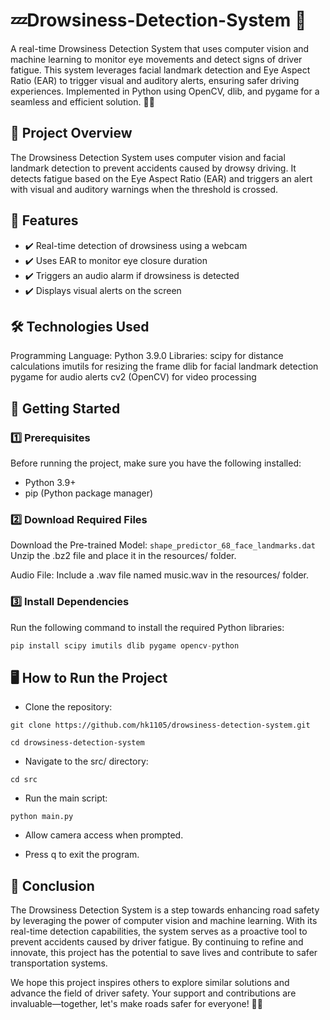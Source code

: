# 💤Drowsiness-Detection-System 🚦
A real-time Drowsiness Detection System that uses computer vision and machine learning to monitor eye movements and detect signs of driver fatigue. This system leverages facial landmark detection and Eye Aspect Ratio (EAR) to trigger visual and auditory alerts, ensuring safer driving experiences. Implemented in Python using OpenCV, dlib, and pygame for a seamless and efficient solution. 🚗💤


## 📜 Project Overview
The Drowsiness Detection System uses computer vision and facial landmark detection to prevent accidents caused by drowsy driving. It detects fatigue based on the Eye Aspect Ratio (EAR) and triggers an alert with visual and auditory warnings when the threshold is crossed.


## 🎯 Features
- ✔️ Real-time detection of drowsiness using a webcam
- ✔️ Uses EAR to monitor eye closure duration
- ✔️ Triggers an audio alarm if drowsiness is detected
- ✔️ Displays visual alerts on the screen

## 🛠️ Technologies Used
Programming Language: Python 3.9.0
Libraries:
scipy for distance calculations
imutils for resizing the frame
dlib for facial landmark detection
pygame for audio alerts
cv2 (OpenCV) for video processing

## 🚀 Getting Started
### 1️⃣ Prerequisites
Before running the project, make sure you have the following installed:
- Python 3.9+
- pip (Python package manager)

### 2️⃣ Download Required Files
Download the Pre-trained Model:
` shape_predictor_68_face_landmarks.dat `
Unzip the .bz2 file and place it in the resources/ folder.

Audio File:
Include a .wav file named music.wav in the resources/ folder.

### 3️⃣ Install Dependencies
Run the following command to install the required Python libraries:
```Python
pip install scipy imutils dlib pygame opencv-python  
```

## 🖥️ How to Run the Project
- Clone the repository:
```
git clone https://github.com/hk1105/drowsiness-detection-system.git
```
```
cd drowsiness-detection-system
```

- Navigate to the src/ directory:
```
cd src
```

- Run the main script:
```
python main.py
```

- Allow camera access when prompted.

- Press q to exit the program.


## 🌟 Conclusion
The Drowsiness Detection System is a step towards enhancing road safety by leveraging the power of computer vision and machine learning. With its real-time detection capabilities, the system serves as a proactive tool to prevent accidents caused by driver fatigue. By continuing to refine and innovate, this project has the potential to save lives and contribute to safer transportation systems.

We hope this project inspires others to explore similar solutions and advance the field of driver safety. Your support and contributions are invaluable—together, let's make roads safer for everyone! 🚦✨
